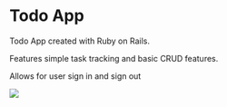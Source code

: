 # Todo App

Todo App created with Ruby on Rails.

Features simple task tracking and basic CRUD features.

Allows for user sign in and sign out

![](https://i.imgur.com/zGqUDVu.png)
